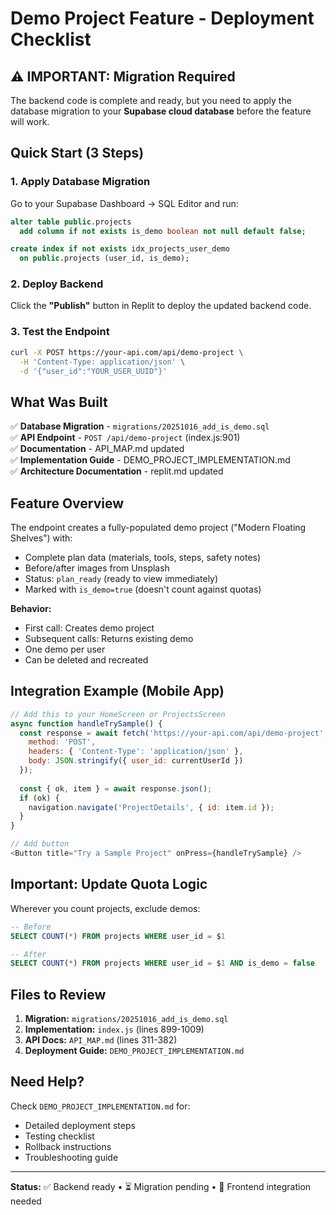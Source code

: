 # Demo Project Feature - Deployment Checklist

## ⚠️ IMPORTANT: Migration Required

The backend code is complete and ready, but you need to apply the database migration to your **Supabase cloud database** before the feature will work.

## Quick Start (3 Steps)

### 1. Apply Database Migration

Go to your Supabase Dashboard → SQL Editor and run:

```sql
alter table public.projects
  add column if not exists is_demo boolean not null default false;

create index if not exists idx_projects_user_demo
  on public.projects (user_id, is_demo);
```

### 2. Deploy Backend

Click the **"Publish"** button in Replit to deploy the updated backend code.

### 3. Test the Endpoint

```bash
curl -X POST https://your-api.com/api/demo-project \
  -H 'Content-Type: application/json' \
  -d '{"user_id":"YOUR_USER_UUID"}'
```

## What Was Built

✅ **Database Migration** - `migrations/20251016_add_is_demo.sql`  
✅ **API Endpoint** - `POST /api/demo-project` (index.js:901)  
✅ **Documentation** - API_MAP.md updated  
✅ **Implementation Guide** - DEMO_PROJECT_IMPLEMENTATION.md  
✅ **Architecture Documentation** - replit.md updated  

## Feature Overview

The endpoint creates a fully-populated demo project ("Modern Floating Shelves") with:
- Complete plan data (materials, tools, steps, safety notes)
- Before/after images from Unsplash
- Status: `plan_ready` (ready to view immediately)
- Marked with `is_demo=true` (doesn't count against quotas)

**Behavior:**
- First call: Creates demo project
- Subsequent calls: Returns existing demo
- One demo per user
- Can be deleted and recreated

## Integration Example (Mobile App)

```javascript
// Add this to your HomeScreen or ProjectsScreen
async function handleTrySample() {
  const response = await fetch('https://your-api.com/api/demo-project', {
    method: 'POST',
    headers: { 'Content-Type': 'application/json' },
    body: JSON.stringify({ user_id: currentUserId })
  });
  
  const { ok, item } = await response.json();
  if (ok) {
    navigation.navigate('ProjectDetails', { id: item.id });
  }
}

// Add button
<Button title="Try a Sample Project" onPress={handleTrySample} />
```

## Important: Update Quota Logic

Wherever you count projects, exclude demos:

```sql
-- Before
SELECT COUNT(*) FROM projects WHERE user_id = $1

-- After  
SELECT COUNT(*) FROM projects WHERE user_id = $1 AND is_demo = false
```

## Files to Review

1. **Migration:** `migrations/20251016_add_is_demo.sql`
2. **Implementation:** `index.js` (lines 899-1009)
3. **API Docs:** `API_MAP.md` (lines 311-382)
4. **Deployment Guide:** `DEMO_PROJECT_IMPLEMENTATION.md`

## Need Help?

Check `DEMO_PROJECT_IMPLEMENTATION.md` for:
- Detailed deployment steps
- Testing checklist
- Rollback instructions
- Troubleshooting guide

---

**Status:** ✅ Backend ready • ⏳ Migration pending • 📱 Frontend integration needed
